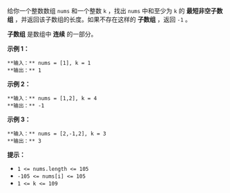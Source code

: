 给你一个整数数组 `nums` 和一个整数 `k` ，找出 `nums` 中和至少为 `k` 的 **最短非空子数组**
，并返回该子数组的长度。如果不存在这样的 **子数组** ，返回 `-1` 。

**子数组** 是数组中 **连续** 的一部分。



**示例 1：**

    
    
    **输入：** nums = [1], k = 1
    **输出：** 1
    

**示例 2：**

    
    
    **输入：** nums = [1,2], k = 4
    **输出：** -1
    

**示例 3：**

    
    
    **输入：** nums = [2,-1,2], k = 3
    **输出：** 3
    



**提示：**

  * `1 <= nums.length <= 105`
  * `-105 <= nums[i] <= 105`
  * `1 <= k <= 109`

